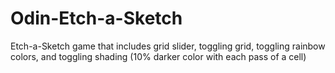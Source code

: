 # Odin-Etch-a-Sketch

Etch-a-Sketch game that includes grid slider, toggling grid, toggling rainbow colors, and toggling shading (10% darker color with each pass of a cell)
